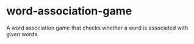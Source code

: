 # word-association-game
A word association game that checks whether a word is associated with given words
